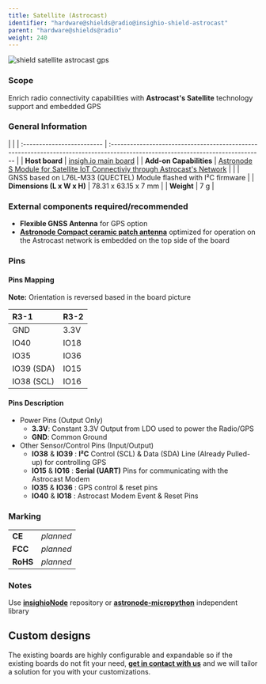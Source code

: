 ```yaml
---
title: Satellite (Astrocast)
identifier: "hardware@shields@radio@insighio-shield-astrocast"
parent: "hardware@shields@radio"
weight: 240
---
```


![shield satellite astrocast gps](/images/deviceimages/insighio-shield-astrocast.png?width=30pc)

### Scope

Enrich radio connectivity capabilities with **Astrocast's Satellite** technology support and embedded GPS

### General Information

|                            |
| :------------------------- | :------------------------------------------------------------------------------------------------------------------------------ |
| **Host board**             | [insigh.io main board](../../../board/latest)                                                                                   |
| **Add-on Capabilities**    | [Astronode S Module for Satellite IoT Connectiviy through Astrocast's Network](https://www.astrocast.com/products/astronode-s/) |
|                            | GNSS based on L76L-M33 (QUECTEL) Module flashed with I²C firmware                                                               |
| **Dimensions (L x W x H)** | 78.31 x 63.15 x 7 mm                                                                                                            |
| **Weight**                 | 7 g                                                                                                                             |

### External components required/recommended

- **Flexible GNSS Antenna** for GPS option
- **[Astronode Compact ceramic patch antenna](https://www.astrocast.com/products/astronode-patch-antenna/)** optimized for operation on the Astrocast network is embedded on the top side of the board

### Pins

#### Pins Mapping

**Note:** Orientation is reversed based in the board picture

| R3-1       | R3-2 |
| :--------- | :--- |
| GND        | 3.3V |
| IO40       | IO18 |
| IO35       | IO36 |
| IO39 (SDA) | IO15 |
| IO38 (SCL) | IO16 |

#### Pins Description

- Power Pins (Output Only)
  - **3.3V**: Constant 3.3V Output from LDO used to power the Radio/GPS
  - **GND**: Common Ground
- Other Sensor/Control Pins (Input/Output)
  - **IO38** & **IO39** : **I²C** Control (SCL) & Data (SDA) Line (Already Pulled-up) for controlling GPS
  - **IO15** & **IO16** : **Serial (UART)** Pins for communicating with the Astrocast Modem
  - **IO35** & **IO36** : GPS control & reset pins
  - **IO40** & **IO18** : Astrocast Modem Event & Reset Pins

### Marking

|          |           |
| :------- | :-------- |
| **CE**   | _planned_ |
| **FCC**  | _planned_ |
| **RoHS** | _planned_ |

### Notes

Use **[insighioNode](https://github.com/insighio/insighioNode)** repository or **[astronode-micropython](https://github.com/insighio/astronode-micropython)** independent library

## Custom designs

The existing boards are highly configurable and expandable so if the existing boards do not fit your need, **[get in contact with us](mailto:info@insigh.io)** and we will tailor a solution for you with your customizations.
